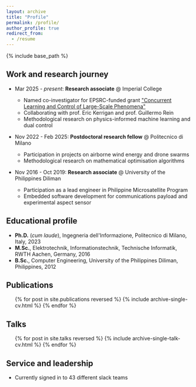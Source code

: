 ```yaml
---
layout: archive
title: "Profile"
permalink: /profile/
author_profile: true
redirect_from:
  - /resume
---
```


{% include base_path %}


## Work and research journey
* Mar 2025 - _present_: **Research associate** @ Imperial College
  * Named co-investigator for EPSRC-funded grant ["Concurrent Learning and Control of Large-Scale Phenomena"](https://gtr.ukri.org/projects?ref=EP%2FZ533816%2F1)
  * Collaborating with prof. Eric Kerrigan and prof. Guillermo Rein
  * Methodological research on physics-informed machine learning and dual control

* Nov 2022 - Feb 2025: **Postdoctoral research fellow** @ Politecnico di Milano
  * Participation in projects on airborne wind energy and drone swarms
  * Methodological research on mathematical optimisation algorithms

* Nov 2016 - Oct 2019: **Research associate** @ University of the Philippines Diliman
  * Participation as a lead engineer in Philippine Microsatellite Program
  * Embedded software development for communications payload and experimental aspect sensor

## Educational profile
* **Ph.D.** (_cum laude_), Ingegneria dell'Informazione, Politecnico di Milano, Italy, 2023
* **M.Sc.**, Elektrotechnik, Informationstechnik, Technische Informatik, RWTH Aachen, Germany, 2016
* **B.Sc.**, Computer Engineering, University of the Philippines Diliman, Philippines, 2012

<!-- Skills
======
* Skill 1
* Skill 2
  * Sub-skill 2.1
  * Sub-skill 2.2
  * Sub-skill 2.3
* Skill 3 -->


## Publications
  <ul>{% for post in site.publications reversed %}
    {% include archive-single-cv.html %}
  {% endfor %}</ul>
  
## Talks
  <ul>{% for post in site.talks reversed %}
    {% include archive-single-talk-cv.html  %}
  {% endfor %}</ul>
  
<!-- ## Teaching
======
  <ul>{% for post in site.teaching reversed %}
    {% include archive-single-cv.html %}
  {% endfor %}</ul> -->
  
## Service and leadership
* Currently signed in to 43 different slack teams
